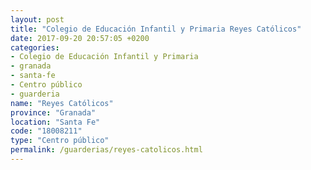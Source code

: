 ```yaml
---
layout: post
title: "Colegio de Educación Infantil y Primaria Reyes Católicos"
date: 2017-09-20 20:57:05 +0200
categories:
- Colegio de Educación Infantil y Primaria
- granada
- santa-fe
- Centro público
- guarderia
name: "Reyes Católicos"
province: "Granada"
location: "Santa Fe"
code: "18008211"
type: "Centro público"
permalink: /guarderias/reyes-catolicos.html
---
```

